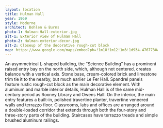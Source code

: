 ```yaml
---
layout: location
title: Hulman Hall
year: 1969
style: Moderne
architect: Bohlen & Burns
photo-1: Hulman-Hall-exterior.jpg
alt-1: Exterior view of Hulman Hall
photo-2: Hulman-exterior-decor.jpg
alt-2: Closeup of the decorative rough-cut block
map: https://www.google.com/maps/embed?pb=!1m18!1m12!1m3!1d934.4767730462913!2d-87.46060212199893!3d39.50701078805715!2m3!1f0!2f0!3f0!3m2!1i1024!2i768!4f13.1!3m3!1m2!1s0x0%3A0x587407b5aedd5d68!2sHulman%20Hall!5e1!3m2!1sen!2sus!4v1567902961550!5m2!1sen!2sus
---
```

An asymmetrical L-shaped building, the “Science Building” has a prominent raised entry bay on the north side, which, although not centered, creates balance with a vertical axis. Stone base, cream-colored brick and limestone trim tie it to the nearby, but much earlier Le Fer Hall. Spandrel panels feature rustic rough-cut block as the main decorative element. With aluminum and marble interior details, Hulman Hall is of the same mid-century period as Rooney Library and Owens Hall. On the interior, the main entry features a built-in, polished travertine planter, travertine veneered walls and terrazzo floor. Classrooms, labs and offices are arranged around a double-loaded corridor that extends through both the four-story and three-story parts of the building. Staircases have terrazzo treads and simple brushed aluminum railings. 
